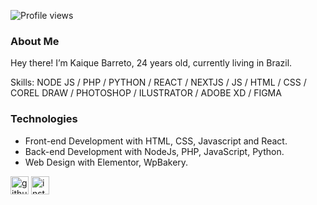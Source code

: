 ![Profile views](https://gpvc.arturio.dev/kaiquebarreto)  

### About Me
Hey there! I’m Kaique Barreto, 24 years old, currently living in Brazil. 

Skills: NODE JS / PHP / PYTHON /  REACT / NEXTJS / JS / HTML / CSS / COREL DRAW / PHOTOSHOP / ILUSTRATOR / ADOBE XD / FIGMA

### Technologies
- Front-end Development with HTML, CSS, Javascript and React.
- Back-end Development with NodeJs, PHP, JavaScript, Python.
- Web Design with Elementor, WpBakery.

[<img src='https://cdn.jsdelivr.net/npm/simple-icons@3.0.1/icons/github.svg' alt='github' height='29'>](https://github.com/kaiquebarreto)  [<img src='https://cdn.jsdelivr.net/npm/simple-icons@3.0.1/icons/instagram.svg' alt='instagram' height='29'>](https://www.instagram.com/kaique_barreto/)  
